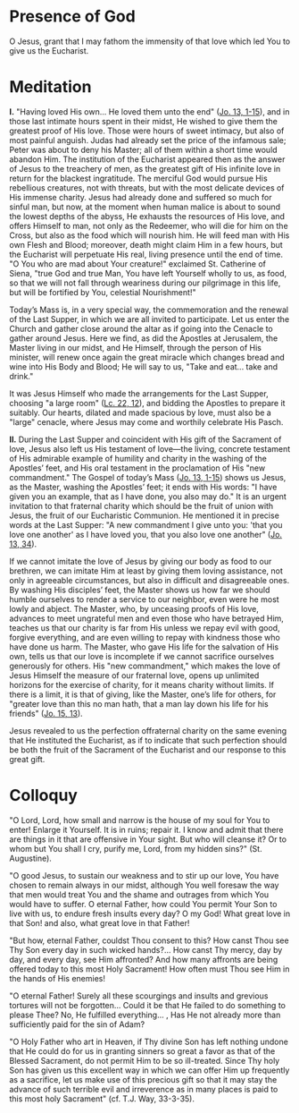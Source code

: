 # Presence of God

O Jesus, grant that I may fathom the immensity of that love which led You to give us the Eucharist.

# Meditation

**I.** "Having loved His own... He loved them unto the end" ([Jo. 13, 1-15](https://vulgata.online/bible/Jo.13?ed=DR2&vfn=DR2.Jo.13.1-15:vs)), and in those last intimate hours spent in their midst, He wished to give them the greatest proof of His love. Those were hours of sweet intimacy, but also of most painful anguish. Judas had already set the price of the infamous sale; Peter was about to deny his Master; all of them within a short time would abandon Him. The institution of the Eucharist appeared then as the answer of Jesus to the treachery of men, as the greatest gift of His infinite love in return for the blackest ingratitude. The merciful God would pursue His rebellious creatures, not with threats, but with the most delicate devices of His immense charity. Jesus had already done and suffered so much for sinful man, but now, at the moment when human malice is about to sound the lowest depths of the abyss, He exhausts the resources of His love, and offers Himself to man, not only as the Redeemer, who will die for him on the Cross, but also as the food which will nourish him. He will feed man with His own Flesh and Blood; moreover, death might claim Him in a few hours, but the Eucharist will perpetuate His real, living presence until the end of time. "O You who are mad about Your creature!" exclaimed St. Catherine of Siena, "true God and true Man, You have left Yourself wholly to us, as food, so that we will not fall through weariness during our pilgrimage in this life, but will be fortified by You, celestial Nourishment!"

Today’s Mass is, in a very special way, the commemoration and the renewal of the Last Supper, in which we are all invited to participate. Let us enter the Church and gather close around the altar as if going into the Cenacle to gather around Jesus. Here we find, as did the Apostles at Jerusalem, the Master living in our midst, and He Himself, through the person of His minister, will renew once again the great miracle which changes bread and wine into His Body and Blood; He will say to us, "Take and eat... take and drink."

It was Jesus Himself who made the arrangements for the Last Supper, choosing "a large room" ([Lc. 22, 12](https://vulgata.online/bible/Lc.22?ed=DR2&vfn=DR2.Lc.22.12:vs)), and bidding the Apostles to prepare it suitably. Our hearts, dilated and made spacious by love, must also be a "large" cenacle, where Jesus may come and worthily celebrate His Pasch.

**II.** During the Last Supper and coincident with His gift of the Sacrament of love, Jesus also left us His testament of love—the living, concrete testament of His admirable example of humility and charity in the washing of the Apostles’ feet, and His oral testament in the proclamation of His "new commandment." The Gospel of today’s Mass ([Jo. 13, 1-15](https://vulgata.online/bible/Jo.13?ed=DR2&vfn=DR2.Jo.13.1-15:vs)) shows us Jesus, as the Master, washing the Apostles’ feet; it ends with His words: "I have given you an example, that as I have done, you also may do." It is an urgent invitation to that fraternal charity which should be the fruit of union with Jesus, the fruit of our Eucharistic Communion. He mentioned it in precise words at the Last Supper: "A new commandment I give unto you: 'that you love one another' as I have loved you, that you also love one another" ([Jo. 13, 34](https://vulgata.online/bible/Jo.13?ed=DR2&vfn=DR2.Jo.13.34:vs)).

If we cannot imitate the love of Jesus by giving our body as food to our brethren, we can imitate Him at least by giving them loving assistance, not only in agreeable circumstances, but also in difficult and disagreeable ones. By washing His disciples’ feet, the Master shows us how far we should humble ourselves to render a service to our neighbor, even were he most lowly and abject. The Master, who, by unceasing proofs of His love, advances to meet ungrateful men and even those who have betrayed Him, teaches us that our charity is far from His unless we repay evil with good, forgive everything, and are even willing to repay with kindness those who have done us harm. The Master, who gave His life for the salvation of His own, tells us that our love is incomplete if we cannot sacrifice ourselves generously for others. His "new commandment," which makes the love of Jesus Himself the measure of our fraternal love, opens up unlimited horizons for the exercise of charity, for it means charity without limits. If there is a limit, it is that of giving, like the Master, one’s life for others, for "greater love than this no man hath, that a man lay down his life for his friends" ([Jo. 15, 13](https://vulgata.online/bible/Jo.15?ed=DR2&vfn=DR2.Jo.15.13:vs)).

Jesus revealed to us the perfection offraternal charity on the same evening that He instituted the Eucharist, as if to indicate that such perfection should be both the fruit of the Sacrament of the Eucharist and our response to this great gift.

# Colloquy

"O Lord, Lord, how small and narrow is the house of my soul for You to enter! Enlarge it Yourself. It is in ruins; repair it. I know and admit that there are things in it that are offensive in Your sight. But who will cleanse it? Or to whom but You shall I cry, purify me, Lord, from my hidden sins?" (St. Augustine).

"O good Jesus, to sustain our weakness and to stir up our love, You have chosen to remain always in our midst, although You well foresaw the way that men would treat You and the shame and outrages from which You would have to suffer. O eternal Father, how could You permit Your Son to live with us, to endure fresh insults every day? O my God! What great love in that Son! and also, what great love in that Father!

"But how, eternal Father, couldst Thou consent to this? How canst Thou see Thy Son every day in such wicked hands?... How canst Thy mercy, day by day, and every day, see Him affronted? And how many affronts are being offered today to this most Holy Sacrament! How often must Thou see Him in the hands of His enemies!

"O eternal Father! Surely all these scourgings and insults and grevious tortures will not be forgotten... Could it be that He failed to do something to please Thee? No, He fulfilled everything... , Has He not already more than sufficiently paid for the sin of Adam?

"O Holy Father who art in Heaven, if Thy divine Son has left nothing undone that He could do for us in granting sinners so great a favor as that of the Blessed Sacrament, do not permit Him to be so ill-treated. Since Thy holy Son has given us this excellent way in which we can offer Him up frequently as a sacrifice, let us make use of this precious gift so that it may stay the advance of such terrible evil and irreverence as in many places is paid to this most holy Sacrament" (cf. T.J. Way, 33-3-35).
